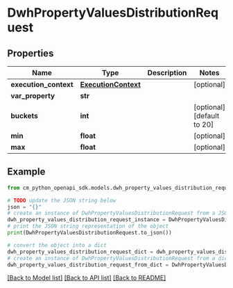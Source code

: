 # DwhPropertyValuesDistributionRequest


## Properties

Name | Type | Description | Notes
------------ | ------------- | ------------- | -------------
**execution_context** | [**ExecutionContext**](ExecutionContext.md) |  | [optional] 
**var_property** | **str** |  | 
**buckets** | **int** |  | [optional] [default to 20]
**min** | **float** |  | [optional] 
**max** | **float** |  | [optional] 

## Example

```python
from cm_python_openapi_sdk.models.dwh_property_values_distribution_request import DwhPropertyValuesDistributionRequest

# TODO update the JSON string below
json = "{}"
# create an instance of DwhPropertyValuesDistributionRequest from a JSON string
dwh_property_values_distribution_request_instance = DwhPropertyValuesDistributionRequest.from_json(json)
# print the JSON string representation of the object
print(DwhPropertyValuesDistributionRequest.to_json())

# convert the object into a dict
dwh_property_values_distribution_request_dict = dwh_property_values_distribution_request_instance.to_dict()
# create an instance of DwhPropertyValuesDistributionRequest from a dict
dwh_property_values_distribution_request_from_dict = DwhPropertyValuesDistributionRequest.from_dict(dwh_property_values_distribution_request_dict)
```
[[Back to Model list]](../README.md#documentation-for-models) [[Back to API list]](../README.md#documentation-for-api-endpoints) [[Back to README]](../README.md)


